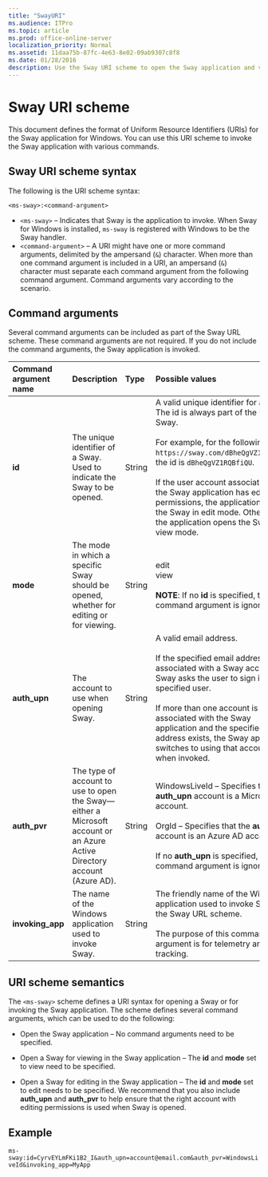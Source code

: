 ```yaml
---
title: "SwayURI"
ms.audience: ITPro
ms.topic: article
ms.prod: office-online-server
localization_priority: Normal
ms.assetid: 11daa75b-87fc-4e63-8e02-09ab9307c8f8
ms.date: 01/28/2016
description: Use the Sway URI scheme to open the Sway application and view or edit a Sway. 
---
```


# Sway URI scheme

This document defines the format of Uniform Resource Identifiers (URIs) for the Sway application for Windows. You can use this URI scheme to invoke the Sway application with various commands.

## Sway URI scheme syntax

The following is the URI scheme syntax:

`<ms-sway>:<command-argument>`

- `<ms-sway>` &ndash; Indicates that Sway is the application to invoke. When Sway for Windows is installed, `ms-sway` is registered with Windows to be the Sway handler.
- `<command-argument>` &ndash; A URI might have one or more command arguments, delimited by the ampersand (`&`) character. When more than one command argument is included in a URI, an ampersand (`&`) character must separate each command argument from the following command argument. Command arguments vary according to the scenario. 

## Command arguments

Several command arguments can be included as part of the Sway URL scheme. These command arguments are not required. If you do not include the command arguments, the Sway application is invoked.

|Command argument name|Description|Type|Possible values|Required?|
|:-----|:-----|:-----|:-----|:-----|
|**id**|The unique identifier of a Sway. Used to indicate the Sway to be opened.|String|A valid unique identifier for a Sway. The id is always part of the URL to a Sway.<br/><br/>For example, for the following Sway `https://sway.com/dBheQgVZ1RQBfiQU`, the id is `dBheQgVZ1RQBfiQU`.<br/><br/>If the user account associated with the Sway application has edit permissions, the application opens the Sway in edit mode. Otherwise, the application opens the Sway in view mode.|No|
|**mode**|The mode in which a specific Sway should be opened, whether for editing or for viewing.|String|edit<br/>view<br/><br/>**NOTE**: If no **id** is specified, this command argument is ignored.|No|
|**auth_upn**|The account to use when opening Sway.|String|A valid email address.<br/><br/>If the specified email address is not associated with a Sway account, Sway asks the user to sign in as the specified user.<br/><br/>If more than one account is associated with the Sway application and the specified email address exists, the Sway application switches to using that account when invoked.|No|
|**auth\_pvr**|The type of account to use to open the Sway&mdash;either a Microsoft account or an Azure Active Directory account (Azure AD).|String|WindowsLiveId – Specifies that the **auth\_upn** account is a Microsoft account.<br/><br/>OrgId – Specifies that the **auth\_upn** account is an Azure AD account.<br/><br/>If no **auth\_upn** is specified, this command argument is ignored.|No|
|**invoking\_app**|The name of the Windows application used to invoke Sway.|String|The friendly name of the Windows application used to invoke Sway via the Sway URL scheme.<br/><br/>The purpose of this command argument is for telemetry and tracking.|No|

## URI scheme semantics

The `<ms-sway>` scheme defines a URI syntax for opening a Sway or for invoking the Sway application. The scheme defines several command arguments, which can be used to do the following: 

- Open the Sway application &ndash; No command arguments need to be specified. 

- Open a Sway for viewing in the Sway application &ndash; The **id** and **mode** set to view need to be specified. 

- Open a Sway for editing in the Sway application &ndash; The **id** and **mode** set to edit needs to be specified. We recommend that you also include **auth\_upn** and **auth\_pvr** to help ensure that the right account with editing permissions is used when Sway is opened.  

## Example

`ms-sway:id=CyrvEYLmFKi1B2_I&auth_upn=account@email.com&auth_pvr=WindowsLiveId&invoking_app=MyApp` 


